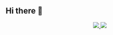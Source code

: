 ## Hi there 👋

<p align="center">
  <a href="https://github.com/takahiro-itou">
    <img src="https://komarev.com/ghpvc/?username=takahiro-itou" />
  </a>
  <a href="https://github.com/takahiro-itou">
    <img src="https://img.shields.io/github/followers/takahiro-itou?label=follow&logo=github&style=flat" />
  </a>
</p>

<!--
**takahiro-itou/takahiro-itou** is a ✨ _special_ ✨ repository because its `README.md` (this file) appears on your GitHub profile.

Here are some ideas to get you started:

- 🔭 I’m currently working on ...
- 🌱 I’m currently learning ...
- 👯 I’m looking to collaborate on ...
- 🤔 I’m looking for help with ...
- 💬 Ask me about ...
- 📫 How to reach me: ...
- 😄 Pronouns: ...
- ⚡ Fun fact: ...
-->

